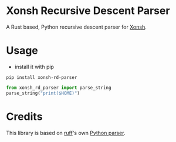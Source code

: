 # Xonsh Recursive Descent Parser

A Rust based, Python recursive descent parser for [Xonsh](https://xon.sh).

# Usage

- install it with pip

```
pip install xonsh-rd-parser
```

```py
from xonsh_rd_parser import parse_string
parse_string("print($HOME)")
```

# Credits

This library is based on [ruff](https://github.com/charliermarsh/ruff)'s own [Python parser](https://github.com/astral-sh/ruff/tree/main/crates/ruff_python_parser).
